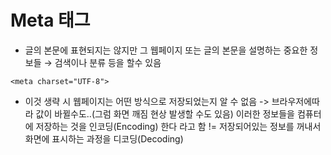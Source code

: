 Meta 태그
==
+ 글의 본문에 표현되지는 않지만 그 웹페이지 또는 글의 본문을 설명하는 중요한 정보들 → 검색이나 분류 등을 할수 있음

``<meta charset="UTF-8">``
+ 이것 생략 시 웹페이지는 어떤 방식으로 저장되었는지 알 수 없음 -> 브라우저에따라 값이 바뀔수도..(그럼 화면 깨짐 현상 발생할 수도 있음)
이러한 정보들을 컴퓨터에 저장하는 것을 인코딩(Encoding) 한다 라고 함 != 저장되어있는 정보를 꺼내서 화면에 표시하는 과정을 디코딩(Decoding)

